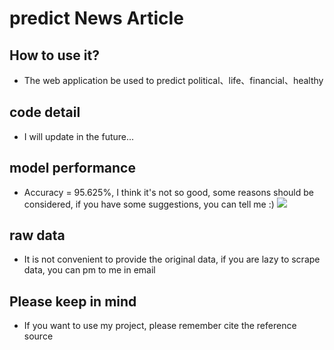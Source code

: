 # predict News Article
## How to use it?
* The web application be used to predict political、life、financial、healthy

## code detail
* I will update in the future...

## model performance
* Accuracy = 95.625%, I think it's not so good, some reasons should be considered, if you have some suggestions, you can tell me :)
![](https://i.imgur.com/1i5XG4Y.png)




## raw data
* It is not convenient to provide the original data, if you are lazy to scrape data, you can pm to me in email

## Please keep in mind
* If you want to use my project, please remember cite the reference source
